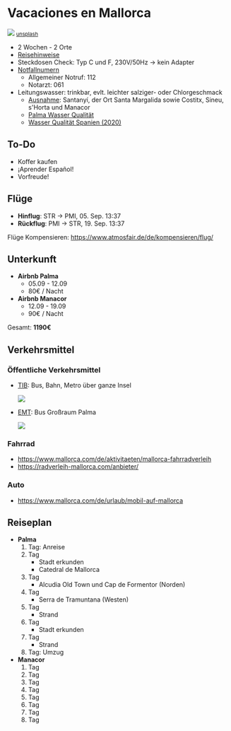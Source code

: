 # Vacaciones en Mallorca

![](mallorca-cover.jpg)
<small>[unsplash](https://unsplash.com/photos/jJT1cnE4SZ8)</small>

* 2 Wochen - 2 Orte
* [Reisehinweise](https://www.auswaertiges-amt.de/de/aussenpolitik/laender/spanien-node/spaniensicherheit/210534)
* Steckdosen Check: Typ C und F, 230V/50Hz -> kein Adapter
* [Notfallnumern](https://www.mallorca.org/notfallnummern.html)
  * Allgemeiner Notruf: 112
  * Notarzt: 061
* Leitungswasser: trinkbar, evlt. leichter salziger- oder Chlorgeschmack
  * [Ausnahme](https://www.mallorcamagazin.com/nachrichten/lokales/2022/02/20/98313/diesen-orten-auf-mallorca-sollte-leitungswasser-nicht-getrunken-werden.html): Santanyí, der Ort Santa Margalida sowie Costitx, Sineu, s'Horta und Manacor
  * [Palma Wasser Qualität](https://www.emaya.es/ca/cicle-aigua/qualitat-aigua/graficasanalisis/)
  * [Wasser Qualität Spanien (2020)](https://www.sanidad.gob.es/profesionales/saludPublica/docs/INFORME_AC_2020_ANEXO_I_ZonaAbastecimiento.pdf)



## To-Do

* Koffer kaufen
* ¡Aprender Español!
* Vorfreude!




## Flüge

* **Hinflug**: STR -> PMI, 05. Sep. 13:37
* **Rückflug**: PMI -> STR, 19. Sep. 13:37

Flüge Kompensieren: https://www.atmosfair.de/de/kompensieren/flug/



## Unterkunft

* **Airbnb Palma**
  * 05.09 - 12.09
  * 80€ / Nacht
* **Airbnb Manacor**
  * 12.09 - 19.09
  * 90€ / Nacht

Gesamt: **1190€**



## Verkehrsmittel

### Öffentliche Verkehrsmittel

* [TIB](https://www.tib.org/es/web/ctm/): Bus, Bahn, Metro über ganze Insel

  ![](img/map_tib.png)

* [EMT](https://www.emtpalma.cat/es/inicio): Bus Großraum Palma

  ![](img/map_emt.jpg)

### Fahrrad

* https://www.mallorca.com/de/aktivitaeten/mallorca-fahrradverleih
* https://radverleih-mallorca.com/anbieter/

### Auto

* https://www.mallorca.com/de/urlaub/mobil-auf-mallorca




## Reiseplan

* **Palma**
  1. Tag: Anreise
  2. Tag
     * Stadt erkunden
     * Catedral de Mallorca
  3. Tag
     * Alcudia Old Town und Cap de Formentor (Norden)
  4. Tag
     * Serra de Tramuntana (Westen)
  5. Tag
     * Strand
  6. Tag
     * Stadt erkunden
  7. Tag
     * Strand
  8. Tag: Umzug
* **Manacor**
  1. Tag
  2. Tag
  3. Tag
  4. Tag
  5. Tag
  6. Tag
  7. Tag
  8. Tag